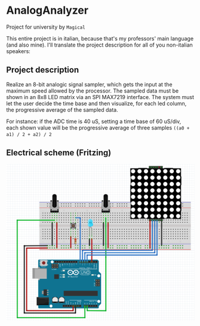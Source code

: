 # AnalogAnalyzer
Project for university by `Magical`

This entire project is in italian, because that's my professors' main language (and also mine).
I'll translate the project description for all of you non-italian speakers:

## Project description
Realize an 8-bit analogic signal sampler, which gets the input at the maximum speed allowed by the processor.
The sampled data must be shown in an 8x8 LED matrix via an SPI MAX7219 interface.
The system must let the user decide the time base and then visualize, for each led column, the progressive average of the sampled data.

For instance: if the ADC time is 40 uS, setting a time base of 60 uS/div, each shown value will be the progressive average of three samples `((a0 + a1) / 2 + a2) / 2`

## Electrical scheme (Fritzing)
![Fritzing scheme](relazione/img/progettoFritzing.PNG "Electrical scheme")
